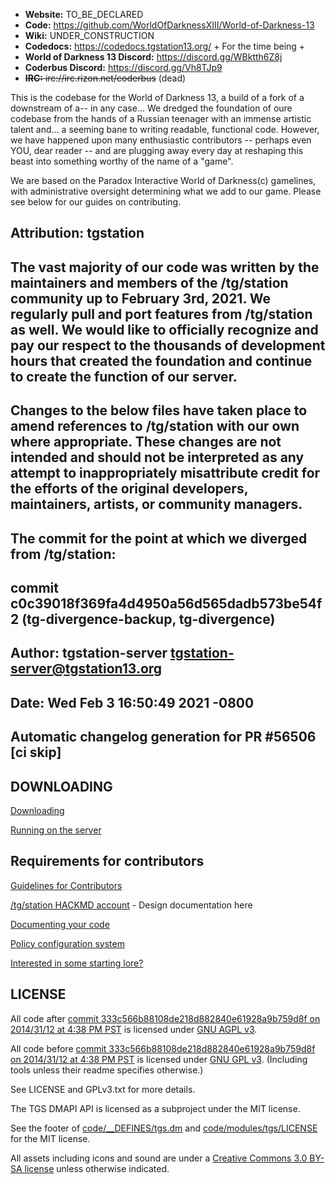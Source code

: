
* **Website:** TO_BE_DECLARED
* **Code:** https://github.com/WorldOfDarknessXIII/World-of-Darkness-13
* **Wiki:** UNDER_CONSTRUCTION
* **Codedocs:** https://codedocs.tgstation13.org/ + For the time being +
* **World of Darkness 13 Discord:** https://discord.gg/WBktth6Z8j
* **Coderbus Discord:** https://discord.gg/Vh8TJp9
* ~~**IRC:** irc://irc.rizon.net/coderbus~~ (dead)

This is the codebase for the World of Darkness 13, a build of a fork of a downstream of a-- in any case...
We dredged the foundation of oure codebase from the hands of a Russian teenager with an immense artistic talent and... a seeming bane to writing readable, functional code. However, we have happened upon many enthusiastic contributors -- perhaps even YOU, dear reader -- and are plugging away every day at reshaping this beast into something worthy of the name of a "game".

We are based on the Paradox Interactive World of Darkness(c) gamelines, with administrative oversight determining what we add to our game. Please see below for our guides on contributing.

## Attribution: tgstation
## The vast majority of our code was written by the maintainers and members of the /tg/station community up to February 3rd, 2021. We regularly pull and port features from /tg/station as well. We would like to officially recognize and pay our respect to the thousands of development hours that created the foundation and continue to create the function of our server.
## Changes to the below files have taken place to amend references to /tg/station with our own where appropriate. These changes are not intended and should not be interpreted as any attempt to inappropriately misattribute credit for the efforts of the original developers, maintainers, artists, or community managers.
## The commit for the point at which we diverged from /tg/station:

## commit c0c39018f369fa4d4950a56d565dadb573be54f2 (tg-divergence-backup, tg-divergence)
## Author: tgstation-server <tgstation-server@tgstation13.org>
## Date:   Wed Feb 3 16:50:49 2021 -0800
##
##    Automatic changelog generation for PR #56506 [ci skip]

## DOWNLOADING
[Downloading](.github/DOWNLOADING.md)

[Running on the server](.github/RUNNING_A_SERVER.md)

## Requirements for contributors
[Guidelines for Contributors](.github/CONTRIBUTING.md)

[/tg/station HACKMD account](https://hackmd.io/@tgstation) - Design documentation here

[Documenting your code](.github/AUTODOC_GUIDE.md)

[Policy configuration system](.github/POLICYCONFIG.md)

[Interested in some starting lore?](https://github.com/tgstation/common_core)

## LICENSE

All code after [commit 333c566b88108de218d882840e61928a9b759d8f on 2014/31/12 at 4:38 PM PST](https://github.com/tgstation/tgstation/commit/333c566b88108de218d882840e61928a9b759d8f) is licensed under [GNU AGPL v3](https://www.gnu.org/licenses/agpl-3.0.html).

All code before [commit 333c566b88108de218d882840e61928a9b759d8f on 2014/31/12 at 4:38 PM PST](https://github.com/tgstation/tgstation/commit/333c566b88108de218d882840e61928a9b759d8f) is licensed under [GNU GPL v3](https://www.gnu.org/licenses/gpl-3.0.html).
(Including tools unless their readme specifies otherwise.)

See LICENSE and GPLv3.txt for more details.

The TGS DMAPI API is licensed as a subproject under the MIT license.

See the footer of [code/__DEFINES/tgs.dm](./code/__DEFINES/tgs.dm) and [code/modules/tgs/LICENSE](./code/modules/tgs/LICENSE) for the MIT license.

All assets including icons and sound are under a [Creative Commons 3.0 BY-SA license](https://creativecommons.org/licenses/by-sa/3.0/) unless otherwise indicated.
